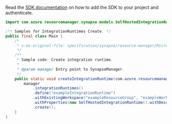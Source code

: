 Read the [SDK documentation](https://github.com/Azure/azure-sdk-for-java/blob/azure-resourcemanager-synapse_1.0.0-beta.2/sdk/synapse/azure-resourcemanager-synapse/README.md) on how to add the SDK to your project and authenticate.

```java
import com.azure.resourcemanager.synapse.models.SelfHostedIntegrationRuntime;

/** Samples for IntegrationRuntimes Create. */
public final class Main {
    /*
     * x-ms-original-file: specification/synapse/resource-manager/Microsoft.Synapse/preview/2021-06-01-preview/examples/IntegrationRuntimes_Create.json
     */
    /**
     * Sample code: Create integration runtime.
     *
     * @param manager Entry point to SynapseManager.
     */
    public static void createIntegrationRuntime(com.azure.resourcemanager.synapse.SynapseManager manager) {
        manager
            .integrationRuntimes()
            .define("exampleIntegrationRuntime")
            .withExistingWorkspace("exampleResourceGroup", "exampleWorkspace")
            .withProperties(new SelfHostedIntegrationRuntime().withDescription("A selfhosted integration runtime"))
            .create();
    }
}
```
